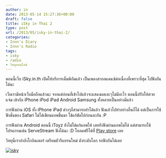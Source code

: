 ```yaml
---
author: in
date: 2013-05-14 15:27:36+00:00
draft: false
title: iSky in Thai 2
type: post
url: /2013/05/isky-in-thai-2/
categories:
- Innn's Diary
- Innn's Radio
tags:
- isky
- radio
- วิทยุออนไลน์
---
```


ตอนนี้เว็บ iSky.in.th เปิดให้บริการเต็มพิกัดแล้ว เป็นเพลงสากลแดนซ์ต่อเนื่องที่เพราะที่สุด ไปฟังกันได้นะ

เว็บเรามีหน้าเว็บมือถือแล้วนะ จากแต่ก่อนที่เข้าไปแล้วจะแสดงผลเละๆไม่มีอะไร ตอนนี้ปรับให้สวยแจ่ม เข้ากับ iPhone iPod iPad Android Samsung ทั้งหลายเป็นอย่างดีแล้ว

การฟังผ่าน iOS ทั้ง iPhone iPad ต่างๆก็สามารถทำได้แล้ว ฟังแล้วไปทำอย่างอื่นก็ได้ แต่เป็นการใช้ฟังชั่นของ Safari ไม่ได้เขียนแอพขึ้นมา ใช้แก้ขัดไปก่อนละกัน :P

การฟังผ่าน Android ตอนนี้ iToyz ยังไม่ได้แก้แอพให้ เลยยังฟังผ่านแอพไม่ได้ แต่สามารถใช้โปรแกรมเช่น ServeStream ฟังได้นะ :D โหลดฟรีได้ที่ [Play store](https://play.google.com/store/apps/details?id=net.sourceforge.servestream&hl=th) เลย

วิทยุนี่เรากำลังโกอินเตอร์ เตรียมตัวรีแบรนใหม่ ดังระดับโลก รอฟังกันได้เลย

[![isky](https://www.cyruszhang.com/wp-content/uploads/2013/05/5-5-2556-17-54-41.jpg)
](https://www.cyruszhang.com/wp-content/uploads/2013/05/5-5-2556-17-54-41.jpg)
